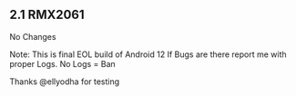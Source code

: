 ## 2.1 RMX2061

No Changes

Note:  This is final EOL build of Android 12
       If Bugs are there report me with proper Logs.
       No Logs = Ban

Thanks @ellyodha for testing 
